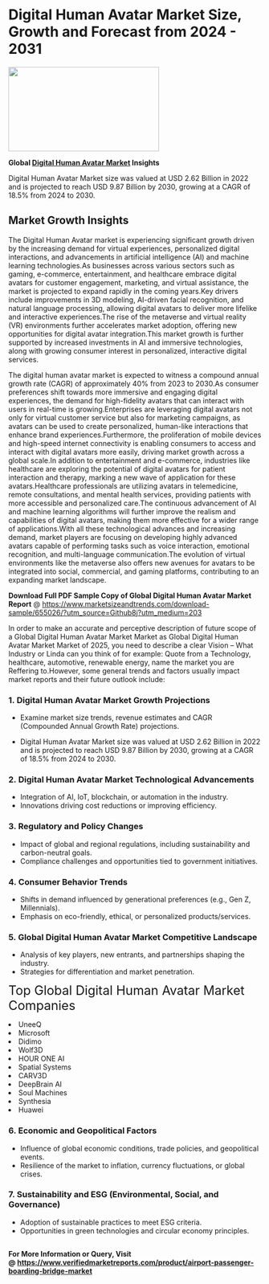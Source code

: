 <H1>Digital Human Avatar Market Size, Growth and Forecast from 2024 - 2031</H1><img class="aligncenter size-medium wp-image-584254" src="https://thirdeyenews.in/wp-content/uploads/2024/09/Global-Market-Research-300x168.jpeg" alt="" width="300" height="168" /><p><strong>Global&nbsp;<a href="https://www.marketsizeandtrends.com/download-sample/655026/?utm_source=Github8j?utm_medium=203">Digital Human Avatar Market</a> Insights</strong></p><p>Digital Human Avatar Market size was valued at USD 2.62 Billion in 2022 and is projected to reach USD 9.87 Billion by 2030, growing at a CAGR of 18.5% from 2024 to 2030.</p><p><h2>Market Growth Insights</h2> <p>The Digital Human Avatar market is experiencing significant growth driven by the increasing demand for virtual experiences, personalized digital interactions, and advancements in artificial intelligence (AI) and machine learning technologies.As businesses across various sectors such as gaming, e-commerce, entertainment, and healthcare embrace digital avatars for customer engagement, marketing, and virtual assistance, the market is projected to expand rapidly in the coming years.Key drivers include improvements in 3D modeling, AI-driven facial recognition, and natural language processing, allowing digital avatars to deliver more lifelike and interactive experiences.The rise of the metaverse and virtual reality (VR) environments further accelerates market adoption, offering new opportunities for digital avatar integration.This market growth is further supported by increased investments in AI and immersive technologies, along with growing consumer interest in personalized, interactive digital services.</p> <p>The digital human avatar market is expected to witness a compound annual growth rate (CAGR) of approximately 40% from 2023 to 2030.As consumer preferences shift towards more immersive and engaging digital experiences, the demand for high-fidelity avatars that can interact with users in real-time is growing.Enterprises are leveraging digital avatars not only for virtual customer service but also for marketing campaigns, as avatars can be used to create personalized, human-like interactions that enhance brand experiences.Furthermore, the proliferation of mobile devices and high-speed internet connectivity is enabling consumers to access and interact with digital avatars more easily, driving market growth across a global scale.In addition to entertainment and e-commerce, industries like healthcare are exploring the potential of digital avatars for patient interaction and therapy, marking a new wave of application for these avatars.Healthcare professionals are utilizing avatars in telemedicine, remote consultations, and mental health services, providing patients with more accessible and personalized care.The continuous advancement of AI and machine learning algorithms will further improve the realism and capabilities of digital avatars, making them more effective for a wider range of applications.With all these technological advances and increasing demand, market players are focusing on developing highly advanced avatars capable of performing tasks such as voice interaction, emotional recognition, and multi-language communication.The evolution of virtual environments like the metaverse also offers new avenues for avatars to be integrated into social, commercial, and gaming platforms, contributing to an expanding market landscape.<p><span class=""><strong>Download Full PDF Sample Copy of Global Digital Human Avatar Market Report</strong> @ <a href="https://www.marketsizeandtrends.com/download-sample/655026/?utm_source=Github8j?utm_medium=203" target="_blank">https://www.marketsizeandtrends.com/download-sample/655026/?utm_source=Github8j?utm_medium=203</a></span></p><p>In order to make an accurate and perceptive description of future scope of a Global&nbsp;Digital Human Avatar Market Market as Global&nbsp;Digital Human Avatar Market Market of 2025, you need to describe a clear Vision &ndash; What Industry or Linda can you think of for example: Quote from a Technology, healthcare, automotive, renewable energy, name the market you are Reffering to.However, some general trends and factors usually impact market reports and their future outlook include:</p><h3>1.&nbsp;<strong>Digital Human Avatar Market Growth Projections</strong></h3><ul><li>Examine market size trends, revenue estimates and CAGR (Compounded Annual Growth Rate) projections.</li><li><p>Digital Human Avatar Market size was valued at USD 2.62 Billion in 2022 and is projected to reach USD 9.87 Billion by 2030, growing at a CAGR of 18.5% from 2024 to 2030.</p></li></ul><h3>2.&nbsp;<strong>Digital Human Avatar Market Technological Advancements</strong></h3><ul><li>Integration of AI, IoT, blockchain, or automation in the industry.</li><li>Innovations driving cost reductions or improving efficiency.</li></ul><h3>3.&nbsp;<strong>Regulatory and Policy Changes</strong></h3><ul><li>Impact of global and regional regulations, including sustainability and carbon-neutral goals.</li><li>Compliance challenges and opportunities tied to government initiatives.</li></ul><h3>4.&nbsp;<strong>Consumer Behavior Trends</strong></h3><ul><li>Shifts in demand influenced by generational preferences (e.g., Gen Z, Millennials).</li><li>Emphasis on eco-friendly, ethical, or personalized products/services.</li></ul><h3>5.&nbsp;<strong>Global Digital Human Avatar Market Competitive Landscape</strong></h3><ul><li>Analysis of key players, new entrants, and partnerships shaping the industry.</li><li>Strategies for differentiation and market penetration.</li></ul><p data-pm-slice="1 1 []"><span style="color: inherit; font-family: inherit; font-size: 25px;">Top Global Digital Human Avatar Market Companies</span></p><div class="" data-test-id=""><p><li>UneeQ</li><li> Microsoft</li><li> Didimo</li><li> Wolf3D</li><li> HOUR ONE AI</li><li> Spatial Systems</li><li> CARV3D</li><li> DeepBrain AI</li><li> Soul Machines</li><li> Synthesia</li><li> Huawei</li></p></div><h3>6.&nbsp;<strong>Economic and Geopolitical Factors</strong></h3><ul><li>Influence of global economic conditions, trade policies, and geopolitical events.</li><li>Resilience of the market to inflation, currency fluctuations, or global crises.</li></ul><h3>7.&nbsp;<strong>Sustainability and ESG (Environmental, Social, and Governance)</strong></h3><ul><li>Adoption of sustainable practices to meet ESG criteria.</li><li>Opportunities in green technologies and circular economy principles.</li></ul><h2><strong style="font-size: 14px;">For More Information or Query, Visit @&nbsp;</strong><a style="background-color: #ffffff; font-size: 14px;" href="https://www.marketsizeandtrends.com/report/digital-human-avatar-market/" target="_blank">https://www.verifiedmarketreports.com/product/airport-passenger-boarding-bridge-market</a></h2>